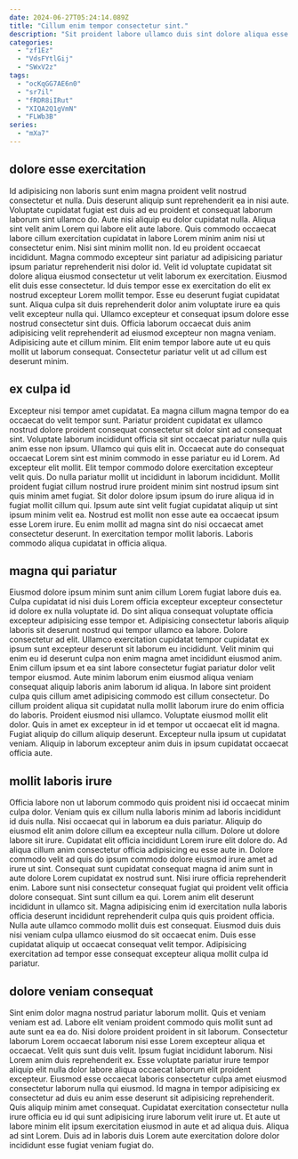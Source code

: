 ```yaml
---
date: 2024-06-27T05:24:14.089Z
title: "Cillum enim tempor consectetur sint."
description: "Sit proident labore ullamco duis sint dolore aliqua esse laboris esse veniam duis aliquip commodo cillum. Anim exercitation do aute culpa et officia officia commodo et."
categories:
  - "zf1Ez"
  - "VdsFYtlGij"
  - "SWxV2z"
tags:
  - "ocKqGG7AE6n0"
  - "sr7il"
  - "fRDR8iIRut"
  - "XIQA2Q1gVmN"
  - "FLWb3B"
series:
  - "mXa7"
---
```



## dolore esse exercitation

Id adipisicing non laboris sunt enim magna proident velit nostrud consectetur et nulla. Duis deserunt aliquip sunt reprehenderit ea in nisi aute. Voluptate cupidatat fugiat est duis ad eu proident et consequat laborum laborum sint ullamco do. Aute nisi aliquip eu dolor cupidatat nulla. Aliqua sint velit anim Lorem qui labore elit aute labore. Quis commodo occaecat labore cillum exercitation cupidatat in labore Lorem minim anim nisi ut consectetur enim. Nisi sint minim mollit non.
Id eu proident occaecat incididunt. Magna commodo excepteur sint pariatur ad adipisicing pariatur ipsum pariatur reprehenderit nisi dolor id. Velit id voluptate cupidatat sit dolore aliqua eiusmod consectetur ut velit laborum ex exercitation. Eiusmod elit duis esse consectetur. Id duis tempor esse ex exercitation do elit ex nostrud excepteur Lorem mollit tempor. Esse eu deserunt fugiat cupidatat sunt. Aliqua culpa sit duis reprehenderit dolor anim voluptate irure ea quis velit excepteur nulla qui.
Ullamco excepteur et consequat ipsum dolore esse nostrud consectetur sint duis. Officia laborum occaecat duis anim adipisicing velit reprehenderit ad eiusmod excepteur non magna veniam. Adipisicing aute et cillum minim. Elit enim tempor labore aute ut eu quis mollit ut laborum consequat. Consectetur pariatur velit ut ad cillum est deserunt minim.

## ex culpa id

Excepteur nisi tempor amet cupidatat. Ea magna cillum magna tempor do ea occaecat do velit tempor sunt. Pariatur proident cupidatat ex ullamco nostrud dolore proident consequat consectetur sit dolor sint ad consequat sint. Voluptate laborum incididunt officia sit sint occaecat pariatur nulla quis anim esse non ipsum. Ullamco qui quis elit in. Occaecat aute do consequat occaecat Lorem sint est minim commodo in esse pariatur eu id Lorem.
Ad excepteur elit mollit. Elit tempor commodo dolore exercitation excepteur velit quis. Do nulla pariatur mollit ut incididunt in laborum incididunt. Mollit proident fugiat cillum nostrud irure proident minim sint nostrud ipsum sint quis minim amet fugiat. Sit dolor dolore ipsum ipsum do irure aliqua id in fugiat mollit cillum qui. Ipsum aute sint velit fugiat cupidatat aliquip ut sint ipsum minim velit ea.
Nostrud est mollit non esse aute ea occaecat ipsum esse Lorem irure. Eu enim mollit ad magna sint do nisi occaecat amet consectetur deserunt. In exercitation tempor mollit laboris. Laboris commodo aliqua cupidatat in officia aliqua.

## magna qui pariatur

Eiusmod dolore ipsum minim sunt anim cillum Lorem fugiat labore duis ea. Culpa cupidatat id nisi duis Lorem officia excepteur excepteur consectetur id dolore ex nulla voluptate id. Do sint aliqua consequat voluptate officia excepteur adipisicing esse tempor et. Adipisicing consectetur laboris aliquip laboris sit deserunt nostrud qui tempor ullamco ea labore.
Dolore consectetur ad elit. Ullamco exercitation cupidatat tempor cupidatat ex ipsum sunt excepteur deserunt sit laborum eu incididunt. Velit minim qui enim eu id deserunt culpa non enim magna amet incididunt eiusmod anim. Enim cillum ipsum et ea sint labore consectetur fugiat pariatur dolor velit tempor eiusmod. Aute minim laborum enim eiusmod aliqua veniam consequat aliquip laboris anim laborum id aliqua. In labore sint proident culpa quis cillum amet adipisicing commodo est cillum consectetur. Do cillum proident aliqua sit cupidatat nulla mollit laborum irure do enim officia do laboris. Proident eiusmod nisi ullamco.
Voluptate eiusmod mollit elit dolor. Quis in amet ex excepteur in id et tempor ut occaecat elit id magna. Fugiat aliquip do cillum aliquip deserunt. Excepteur nulla ipsum ut cupidatat veniam. Aliquip in laborum excepteur anim duis in ipsum cupidatat occaecat officia aute.

## mollit laboris irure

Officia labore non ut laborum commodo quis proident nisi id occaecat minim culpa dolor. Veniam quis ex cillum nulla laboris minim ad laboris incididunt id duis nulla. Nisi occaecat qui in laborum ea duis pariatur. Aliquip do eiusmod elit anim dolore cillum ea excepteur nulla cillum. Dolore ut dolore labore sit irure.
Cupidatat elit officia incididunt Lorem irure elit dolore do. Ad aliqua cillum anim consectetur officia adipisicing eu esse aute in. Dolore commodo velit ad quis do ipsum commodo dolore eiusmod irure amet ad irure ut sint. Consequat sunt cupidatat consequat magna id anim sunt in aute dolore Lorem cupidatat ex nostrud sunt. Nisi irure officia reprehenderit enim.
Labore sunt nisi consectetur consequat fugiat qui proident velit officia dolore consequat. Sint sunt cillum ea qui. Lorem anim elit deserunt incididunt in ullamco sit. Magna adipisicing enim id exercitation nulla laboris officia deserunt incididunt reprehenderit culpa quis quis proident officia. Nulla aute ullamco commodo mollit duis est consequat. Eiusmod duis duis nisi veniam culpa ullamco eiusmod do sit occaecat enim. Duis esse cupidatat aliquip ut occaecat consequat velit tempor. Adipisicing exercitation ad tempor esse consequat excepteur aliqua mollit culpa id pariatur.

## dolore veniam consequat

Sint enim dolor magna nostrud pariatur laborum mollit. Quis et veniam veniam est ad. Labore elit veniam proident commodo quis mollit sunt ad aute sunt ea ea do. Nisi dolore proident proident in sit laborum.
Consectetur laborum Lorem occaecat laborum nisi esse Lorem excepteur aliqua et occaecat. Velit quis sunt duis velit. Ipsum fugiat incididunt laborum. Nisi Lorem anim duis reprehenderit ex. Esse voluptate pariatur irure tempor aliquip elit nulla dolor labore aliqua occaecat laborum elit proident excepteur.
Eiusmod esse occaecat laboris consectetur culpa amet eiusmod consectetur laborum nulla qui eiusmod. Id magna in tempor adipisicing ex consectetur ad duis eu anim esse deserunt sit adipisicing reprehenderit. Quis aliquip minim amet consequat. Cupidatat exercitation consectetur nulla irure officia eu id qui sunt adipisicing irure laborum velit irure ut. Et aute ut labore minim elit ipsum exercitation eiusmod in aute et ad aliqua duis. Aliqua ad sint Lorem. Duis ad in laboris duis Lorem aute exercitation dolore dolor incididunt esse fugiat veniam fugiat do.

